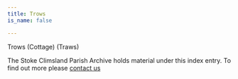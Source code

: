 ```yaml
---
title: Trows
is_name: false

---
```


Trows (Cottage) (Traws)


The Stoke Climsland Parish Archive holds material under this index entry. To find out more please [contact us](/contact/)
